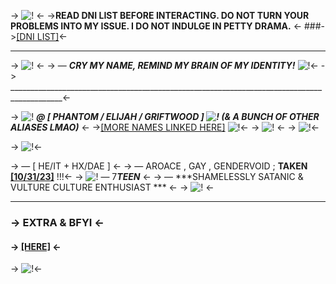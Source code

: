 -> ![!](https://cdn.discordapp.com/attachments/860333357169508355/1138914532069220393/Untitled2100_20230424153838.png) <-
 ->**READ DNI LIST BEFORE INTERACTING.  DO NOT TURN YOUR PROBLEMS INTO MY ISSUE. I DO NOT INDULGE IN PETTY DRAMA.** <-
###->[[DNI LIST]](https://rentry.co/WEAREHEREFORYOURPRAISE)<-
***
-> ![!](https://media.discordapp.net/attachments/860333357169508355/1163717983126958120/tumblr_7b96a3b406cdba81e57e8818177e0b30_ed71ad19_2048.png?ex=654097d4&is=652e22d4&hm=b946d93a7fda8c8b682d7a1a4be157d017a155ccf301363242a76ea3c99241a1&=&width=1194&height=96) <-
-> ― ***CRY MY NAME, REMIND MY BRAIN OF MY IDENTITY!*** ![!](https://media.discordapp.net/attachments/860333357169508355/1055308530455957575/jZvzhTA.gif)<-
-> ___________________________________________________________________________________________<-

 -> ![!](https://media.discordapp.net/attachments/860333357169508355/1055333638893482075/Qx8zkvv.png) ***@ [ PHANTOM / ELIJAH / GRIFTWOOD ] ![!](https://media.discordapp.net/attachments/860333357169508355/1055333639082217512/3BExzD9.png)
(& A BUNCH OF OTHER ALIASES LMAO)*** <-
->[[MORE NAMES LINKED HERE]](https://en.pronouns.page/@GRIFTWOOD) ![!](https://cdn.discordapp.com/attachments/1051228753134616667/1100864246100787344/fa8712b2.gif?ex=655e54b9&is=654bdfb9&hm=e32f6975b65aa48780fedcd4f0e70a4ff256f84120340beeec8b109780a000d4&)<-
-> ![!](https://cdn.discordapp.com/attachments/704517453178470520/1173950900847517736/ezgif-5-9634d23a49.png?ex=6565d1f9&is=65535cf9&hm=48211f1b9261d052bbba3c79cc130465ba9e3c705239ef8c2f986146e8a778f0&) <-
-> ![!](https://cdn.discordapp.com/attachments/704517453178470520/1174310145547837519/tumblr_d2411336112043cc6032f2143cf8abd7_02739467_250.gif?ex=6567208c&is=6554ab8c&hm=5764c963544a5378850f77c4b4cb5363371e3fdf7d5cd7f90e81b9f89276e5b2&)<-

-> ![!](https://media.discordapp.net/attachments/885578547182321684/1089713632838959206/3996C3F5-059F-4068-90EC-4060DE04A950.png)<-

-> ― [ HE/IT + HX/DAE ] <- 
-> ― AROACE , GAY , GENDERVOID ; **TAKEN [[10/31/23]](https://sntry.cc/winemoon)** !!!<-
-> ![!](https://cdn.discordapp.com/attachments/1051228753134616667/1051230747589087282/93e8968e.gif?ex=656255ed&is=654fe0ed&hm=3cf9272a4ccec926ac2f484c52d557191434d4912e7439d59f063dda3a16d36d&) ― 7***TEEN*** <-
-> ― ***SHAMELESSLY SATANIC & VULTURE CULTURE ENTHUSIAST *** <-
-> ![!](https://media.discordapp.net/attachments/860333357169508355/1163717983126958120/tumblr_7b96a3b406cdba81e57e8818177e0b30_ed71ad19_2048.png?ex=654097d4&is=652e22d4&hm=b946d93a7fda8c8b682d7a1a4be157d017a155ccf301363242a76ea3c99241a1&=&width=1194&height=96) <-
*** 
### -> EXTRA & BFYI <-
#### -> [[HERE]](https://rentry.co/SATANASWEAREONE) <-
-> ![!](https://cdn.discordapp.com/attachments/860333357169508355/1138914532346056807/Untitled2100_20230424153833.png)<-